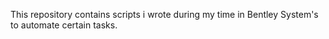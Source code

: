 This repository contains scripts i wrote during my time in Bentley System's to automate certain tasks.
